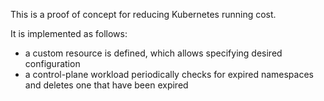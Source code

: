 This is a proof of concept for reducing Kubernetes running cost.

It is implemented as follows:
* a custom resource is defined, which allows specifying desired configuration
* a control-plane workload periodically checks for expired namespaces and deletes one that have been expired
